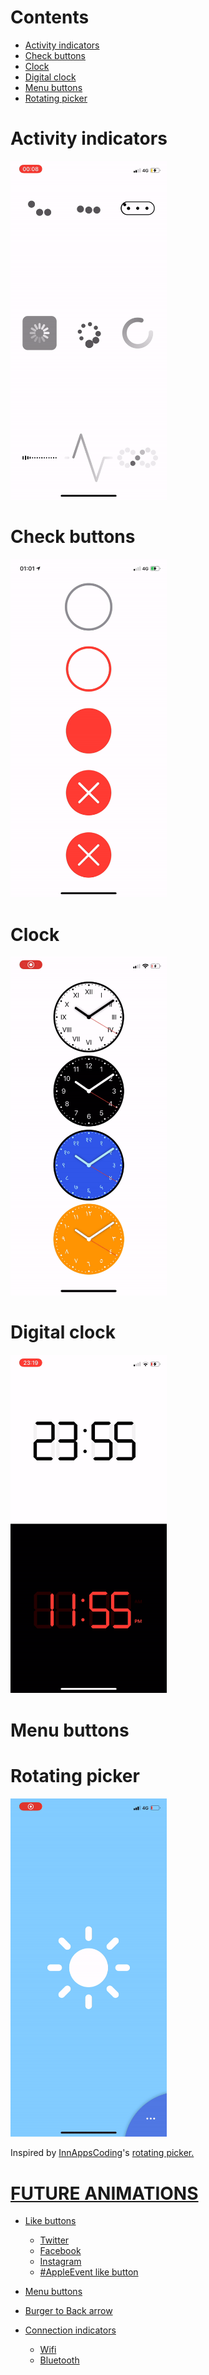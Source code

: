 # Contents
- [Activity indicators](#activity-indicators)
- [Check buttons](#check-buttons)
- [Clock](#clock)
- [Digital clock](#digital-clock)
- [Menu buttons](#menu-buttons)
- [Rotating picker](#rotating-picker)


# Activity indicators
<img src="gif/activityIndicators.gif" width="250"/>

# Check buttons
<img src="gif/checkButtons.gif" width="250"/>

# Clock
<img src="gif/clock.gif" width="250"/>

# Digital clock
<img src="gif/digitalClock.gif" width="250"/>

# Menu buttons

# Rotating picker
<img src="gif/rotatingPicker.gif" width="250"/>
<p>Inspired by <a href="https://www.instagram.com/innappscoding/">InnAppsCoding</a>'s <a href="https://www.instagram.com/p/CAm_qd1ALbE/?igshid=hhqkv5q8yplk">rotating picker.</p>


# FUTURE ANIMATIONS
- Like buttons
  - Twitter
  - Facebook
  - Instagram
  - #AppleEvent like button
  
 - Menu buttons
  - Burger to Back arrow

- Connection indicators
  - Wifi
  - Bluetooth
  
